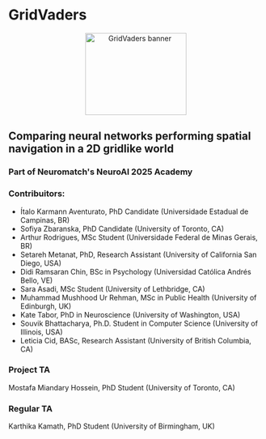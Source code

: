 # GridVaders

<div align="center">
  <img width="200" height="162" alt="GridVaders banner" src="https://github.com/user-attachments/assets/770fd05d-eb85-4771-a135-8676553c1822" />
</div>


## Comparing neural networks performing spatial navigation in a 2D gridlike world


### Part of Neuromatch's NeuroAI 2025 Academy


### Contribuitors:
* Ítalo Karmann Aventurato, PhD Candidate (Universidade Estadual de Campinas, BR)
* Sofiya Zbaranska, PhD Candidate (University of Toronto, CA)
* Arthur Rodrigues, MSc Student (Universidade Federal de Minas Gerais, BR)
* Setareh Metanat, PhD, Research Assistant (University of California San Diego, USA)
* Didi Ramsaran Chin, BSc in Psychology (Universidad Católica Andrés Bello, VE)
* Sara Asadi, MSc Student (University of Lethbridge, CA)
* Muhammad Mushhood Ur Rehman, MSc in Public Health (University of Edinburgh, UK)
* Kate Tabor, PhD in Neuroscience (University of Washington, USA)
* Souvik Bhattacharya, Ph.D. Student in Computer Science (University of Illinois, USA)
* Leticia Cid, BASc, Research Assistant (University of British Columbia, CA)

### Project TA
Mostafa Miandary Hossein, PhD Student (University of Toronto, CA)

### Regular TA
Karthika Kamath, PhD Student (University of Birmingham, UK)
